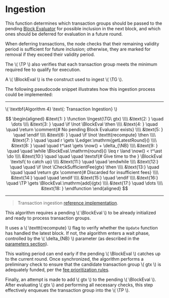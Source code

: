 $$
\newcommand \TP {\mathrm{TxPool}}
\newcommand \TG {\mathrm{TxnGroup}}
\newcommand \NB {\mathrm{newBlock}}
\newcommand \BlockEval {\mathrm{BlockEvaluator}}
\newcommand \Ledger {\mathrm{Ledger}}
\newcommand \CheckSufficientFee {\mathrm{CheckSufficientFee}}
\newcommand \now {\mathrm{now}}
\newcommand \function {\textbf{function }}
\newcommand \return {\textbf{return }}
\newcommand \endfunction {\textbf{end function}}
\newcommand \if {\textbf{if }}
\newcommand \then {\textbf{ then}}
\newcommand \endif {\textbf{end if}}
\newcommand \while {\textbf{while }}
\newcommand \do {\textbf{ do}}
\newcommand \endwhile {\textbf{end while}}
\newcommand \comment {\qquad \small \textsf}
\newcommand \Ingest {\mathrm{Ingest}}
$$

# Ingestion

This function determines which transaction groups should be passed to the pending
[Block Evaluator](ledger-nn-block-commitment.md) for possible inclusion in the
next block, and which ones should be deferred for evaluation in a future round.

When deferring transactions, the node checks that their remaining validity period
is sufficient for future inclusion; otherwise, they are marked for removal if they
exceed their validity period.

The \\( \TP \\) also verifies that each transaction group meets the minimum required
fee to qualify for execution.

A \\( \BlockEval \\) is the construct used to ingest \\( \TG \\).

The following pseudocode snippet illustrates how this ingestion process could be
implemented:

---

\\( \textbf{Algorithm 4} \text{: Transaction Ingestion} \\)

$$
\begin{aligned}
&\text{1: } \function \Ingest(\TG\ gtx) \\\\
&\text{2: } \quad \dots \\\\
&\text{3: } \quad \if \lnot \BlockEval \then \\\\
&\text{4: } \quad \quad \return \comment{# No pending Block Evaluator exists} \\\\
&\text{5: } \quad \endif \\\\
&\text{6: } \quad \if \lnot \texttt{recompute} \then \\\\
&\text{7: } \quad \quad r \gets \Ledger.\mathrm{getLatestRound}() \\\\
&\text{8: } \quad \quad t^\ast \gets \now() + \delta_{\NB} \\\\
&\text{9: } \quad \quad \while \BlockEval.\mathrm{round}() \leq r \land \now() < t^\ast \do \\\\
&\text{10:} \quad \quad \quad \textsf{# Give time to the } \BlockEval \textsf{ to catch up} \\\\
&\text{11:} \quad \quad \endwhile \\\\
&\text{12:} \quad \quad \if \lnot \CheckSufficientFee(gtx) \then \\\\
&\text{13:} \quad \quad \quad \return gtx \comment{# Discarded for insufficient fees} \\\\
&\text{14:} \quad \quad \endif \\\\
&\text{15:} \quad \endif \\\\
&\text{16:} \quad \TP \gets \BlockEval.\mathrm{add}(gtx) \\\\
&\text{17:} \quad \dots \\\\
&\text{18: } \endfunction
\end{aligned}
$$

---

> Transaction ingestion [reference implementation](https://github.com/algorand/go-algorand/blob/b6e5bcadf0ad3861d4805c51cbf3f695c38a93b7/data/pools/transactionPool.go#L440).

This algorithm requires a pending \\( \BlockEval \\) to be already initialized and
ready to process transaction groups.

It uses a \\( \texttt{recompute} \\) flag to verify whether the `Update` function
has handled the latest block. If not, the algorithm enters a wait phase, controlled
by the \\( \delta_{NB} \\) parameter (as described in the [parameters section](ledger-nn-txpool-parameters.md)).

This waiting period can end early if the pending \\( \BlockEval \\) catches up to
the current round. Once synchronized, the algorithm performs a preliminary check
to ensure that the candidate transaction group \\( gtx \\) is adequately funded,
per the [fee prioritization rules](ledger-nn-txpool-prioritization.md).

Finally, an attempt is made to add \\( gtx \\) to the pending \\( \BlockEval \\).
After evaluating \\( gtx \\) and performing all necessary checks, this step effectively
enqueues the transaction group into the \\( \TP \\).